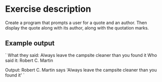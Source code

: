 # Exercise description 

Create a program that prompts a user for a quote and an author. Then display the quote along with its author, along with the quotation marks.

## Example output

`
What they said: Always leave the campsite cleaner than you found it
Who said it: Robert C. Martin

Output: Robert C. Martin says 'Always leave the campsite cleaner than you found it'
`